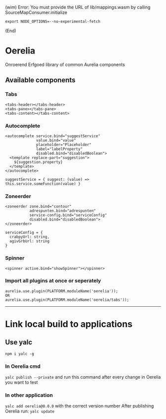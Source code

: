 (wim) Error: You must provide the URL of lib/mappings.wasm by calling SourceMapConsumer.initialize

```
export NODE_OPTIONS=--no-experimental-fetch
```

(End)

# Oerelia

Onroerend Erfgoed library of common Aurelia components

## Available components

### Tabs

```
<tabs-header></tabs-header>
<tabs-pane></tabs-pane>
<tabs-content></tabs-content>
```

### Autocomplete

```
<autocomplete service.bind="suggestService"
              value.bind="value"
              placeholder="Placeholder"
              label="labelProperty"
              disabled.bind="disabledBoolean">
  <template replace-part="suggestion">
    ${suggestion.property}
  </template>
</autocomplete>

suggestService = { suggest: (value) => this.service.someFunction(value) }
```

### Zoneerder

```
<zoneerder zone.bind="contour"
           adrespunten.bind="adrespunten"
           service-config.bind="serviceConfig"
           disabled.bind="disabledBoolean">
</zoneerder>

serviceConfig = {
  crabpyUrl: string,
  agivGrbUrl: string
}
```

### Spinner

```
<spinner active.bind="showSpinner"></spinner>
```

### Import all plugins at once or seperately

```
aurelia.use.plugin(PLATFORM.moduleName('oerelia'));
OR
aurelia.use.plugin(PLATFORM.moduleName('oerelia/tabs'));
```

---

# Link local build to applications

## Use yalc

`npm i yalc -g`

### In Oerelia cmd

`yalc publish --private` and run this command after every change in Oerelia you want to test

### In other application

`yalc add oerelia@0.0.0` with the correct version number
After publishing Oerelia run:
`yalc update`
